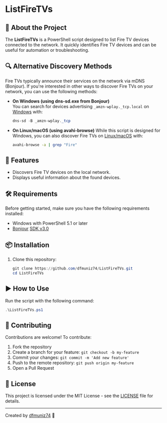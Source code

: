 # ListFireTVs

## 📌 About the Project

The **ListFireTVs** is a PowerShell script designed to list Fire TV devices connected to the network. It quickly identifies Fire TV devices and can be useful for automation or troubleshooting.

## 🔍 Alternative Discovery Methods  

Fire TVs typically announce their services on the network via mDNS (Bonjour). If you're interested in other ways to discover Fire TVs on your network, you can use the following methods:  

- **On Windows (using dns-sd.exe from Bonjour)**  
  You can search for devices advertising `_amzn-wplay._tcp.local` on [Windows](https://stackoverflow.com/questions/54216363/how-to-install-the-dns-sd-command-line-test-tool-on-windows-or-linux) with:
  ```powershell
  dns-sd -B _amzn-wplay._tcp

- **On Linux/macOS (using avahi-browse)**
  While this script is designed for Windows, you can also discover Fire TVs on [Linux/macOS](https://gist.github.com/davisford/5984768) with:
  ```sh
  avahi-browse -a | grep "Fire"

## 🚀 Features

- Discovers Fire TV devices on the local network.
- Displays useful information about the found devices.

## 🛠️ Requirements

Before getting started, make sure you have the following requirements installed:

- Windows with PowerShell 5.1 or later
- [Bonjour](https://developer.apple.com/bonjour/) [SDK v3.0](https://download.developer.apple.com/Developer_Tools/bonjour_sdk_for_windows_v3.0/bonjoursdksetup.exe)

## 📦 Installation

1. Clone this repository:
   ```powershell
   git clone https://github.com/dfmuniz74/ListFireTVs.git
   cd ListFireTVs
   ```

## ▶️ How to Use

Run the script with the following command:

```powershell
.\ListFireTVs.ps1
```

## 🤝 Contributing

Contributions are welcome! To contribute:

1. Fork the repository
2. Create a branch for your feature: `git checkout -b my-feature`
3. Commit your changes: `git commit -m 'Add new feature'`
4. Push to the remote repository: `git push origin my-feature`
5. Open a Pull Request

## 📄 License

This project is licensed under the MIT License - see the [LICENSE](LICENSE) file for details.

---

Created by [dfmuniz74](https://github.com/dfmuniz74) 🚀


